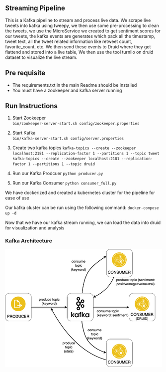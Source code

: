 ## Streaming Pipeline

This is a Kafka pipeline to stream and process live data. We scrape live tweets into kafka using tweepy, 
we then use some pre-processing to clean the tweets, we use the MicroService we created to get sentiment scores for our tweets, 
the kafka events are generates which pack all the timestamp, tweet text, all the tweet related information like retweet count, favorite_count, etc.
We then send these events to Druid where they get flattend and stored into a live table, We then use the tool turnilo on druid dataset to visualize the live stream.



## Pre requisite
- The requirements.txt in the main Readme should be installed
- You must have a zookeeper and kafka server running


## Run Instructions 

1. Start Zookeeper <br />
`
 bin/zookeeper-server-start.sh config/zookeeper.properties
`

2. Start Kafka <br />
`
bin/kafka-server-start.sh config/server.properties
`

3. Create two kafka topics
`
kafka-topics --create --zookeeper localhost:2181 --replication-factor 1 --partitions 1 --topic tweet
`
`
kafka-topics --create --zookeeper localhost:2181 --replication-factor 1 --partitions 1 --topic druid
`

4. Run our Kafka Prodcuer
`
python producer.py
`

5. Run our Kafka Consumer
`
python consumer_full.py
`

We have dockerized and created a kubernetes cluster for the pipeline for ease of use

Our kafka cluster can be run using the following command:
`
docker-compose up -d
`

Now that we have our kafka stream running, we can load the data into druid for visualization and analysis
 
### Kafka Architecture

![alt text](https://github.com/SidNimbalkar/CSYE7245FinalProject/blob/master/Images/Kafka.png)


